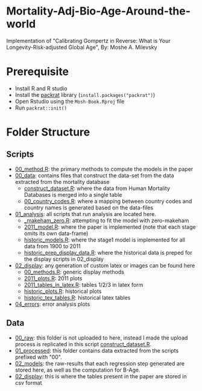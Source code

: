 # Mortality-Adj-Bio-Age-Around-the-world
Implementation of "Calibrating Gompertz in Reverse: What is Your Longevity-Risk-adjusted Global Age", By: Moshe A. Milevsky

# Prerequisite

- Install R and R studio
- Install the [packrat](https://rstudio.github.io/packrat/) library (`install.packages("packrat")`)
- Open Rstudio using the `Mosh-Book.Rproj` file
- Run `packrat::init()`

# Folder Structure

## Scripts
- [00_method.R](scripts/00_method.R): the primary methods to compute the models in the paper
- [00_data](scripts/00_data): contains files that construct the data-set from the data extracted from the mortality database
    - [construct_dataset.R](scripts/00_data/construct_dataset.R): where the data from Human Mortality Databases is merged into a single table
    - [00_country_codes.R](scripts/00_data/country_codes.R): where a mapping between country codes and country names is generated based on the data-files
- [01_analysis](scripts/01_analysis): all scripts that run analysis are located here.
    - [_makeham_zero.R](scripts/01_makeham_zero.R): attempting to fit the model with zero-makeham
    - [2011_model.R](scripts/01_analysis/2011_model.R): where the paper is implemented (note that each stage omits its own data-frame)
    - [historic_models.R](scripts/01_analysis/historic_models.R): where the stage1 model is implemented for all data from 1900 to 2011
   - [historic_prep_display_data.R](scripts/01_analysis/historic_prep_display_data.R): where the historical data is preped for the display scripts in 02_display
- [02_display](scripts/02_display): any generation of custom latex or images can be found here
    - [00_methods.R](scripts/02_display/00_methods.R): generic display methods
    - [2011_plots.R](scripts/02_display/2011_plots.R): 2011 plots
    - [2011_tables_in_latex.R](scripts/02_display/2011_tables_in_latex.R): tables 1/2/3 in latex form
    - [historic_plots.R](scripts/02_display/historic_plots.R): historical plots
    - [historic_tex_tables.R](scripts/02_display/historic_tex_tables.R): historical latex tables
- [04_errors](scripts/04_errors): error analysis plots

## Data
- [00_raw](data/): this folder is not uploaded to here, instead I made the upload process is replicated in this script [construct_dataset.R](scripts/00_data/construct_dataset.R). 
- [01_processed](data/01_processed): this folder contains data extracted from the scripts prefixed with "00".
- [02_models](data/02_models): the raw-results that each regression step generated are stored here, as well as the computation for B-Age.
- [02_display](data/02_display): this is where the tables present in the paper are stored in csv format
